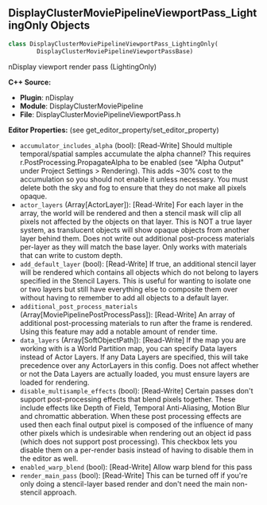 ## DisplayClusterMoviePipelineViewportPass_LightingOnly Objects

```python
class DisplayClusterMoviePipelineViewportPass_LightingOnly(
        DisplayClusterMoviePipelineViewportPassBase)
```

nDisplay viewport render pass (LightingOnly)

**C++ Source:**

- **Plugin**: nDisplay
- **Module**: DisplayClusterMoviePipeline
- **File**: DisplayClusterMoviePipelineViewportPass.h

**Editor Properties:** (see get_editor_property/set_editor_property)

- ``accumulator_includes_alpha`` (bool):  [Read-Write] Should multiple temporal/spatial samples accumulate the alpha channel? This requires r.PostProcessing.PropagateAlpha
  to be enabled (see "Alpha Output" under Project Settings > Rendering). This adds
  ~30% cost to the accumulation so you should not enable it unless necessary. You must delete both the sky and fog to ensure
  that they do not make all pixels opaque.
- ``actor_layers`` (Array[ActorLayer]):  [Read-Write] For each layer in the array, the world will be rendered and then a stencil mask will clip all pixels not affected
  by the objects on that layer. This is NOT a true layer system, as translucent objects will show opaque objects from
  another layer behind them. Does not write out additional post-process materials per-layer as they will match the
  base layer. Only works with materials that can write to custom depth.
- ``add_default_layer`` (bool):  [Read-Write] If true, an additional stencil layer will be rendered which contains all objects which do not belong to layers
  specified in the Stencil Layers. This is useful for wanting to isolate one or two layers but still have everything
  else to composite them over without having to remember to add all objects to a default layer.
- ``additional_post_process_materials`` (Array[MoviePipelinePostProcessPass]):  [Read-Write] An array of additional post-processing materials to run after the frame is rendered. Using this feature may add a notable amount of render time.
- ``data_layers`` (Array[SoftObjectPath]):  [Read-Write] If the map you are working with is a World Partition map, you can specify Data layers instead of Actor Layers. If any
  Data Layers are specified, this will take precedence over any ActorLayers in this config. Does not affect whether or
  not the Data Layers are actually loaded, you must ensure layers are loaded for rendering.
- ``disable_multisample_effects`` (bool):  [Read-Write] Certain passes don't support post-processing effects that blend pixels together. These include effects like
  Depth of Field, Temporal Anti-Aliasing, Motion Blur and chromattic abberation. When these post processing
  effects are used then each final output pixel is composed of the influence of many other pixels which is
  undesirable when rendering out an object id pass (which does not support post processing). This checkbox lets
  you disable them on a per-render basis instead of having to disable them in the editor as well.
- ``enabled_warp_blend`` (bool):  [Read-Write] Allow warp blend for this pass
- ``render_main_pass`` (bool):  [Read-Write] This can be turned off if you're only doing a stencil-layer based render and don't need the main non-stencil approach.

<a id="unreal.DisplayClusterMoviePipelineViewportPass_ReflectionsOnly"></a>